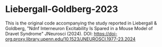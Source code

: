 # Liebergall-Goldberg-2023

This is the original code accompanying the study reported in Liebergall & Goldberg, "Ndnf Interneuron Excitability Is Spared in a Mouse Model of Dravet Syndrome" JNeurosci (2024). DOI: https://doi-org.proxy.library.upenn.edu/10.1523/JNEUROSCI.1977-23.2024
